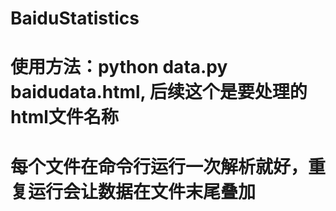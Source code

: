 # BaiduStatistics



# 使用方法：python data.py baidudata.html, 后续这个是要处理的html文件名称
# 每个文件在命令行运行一次解析就好，重复运行会让数据在文件末尾叠加
